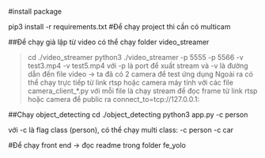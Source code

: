 #install package 

pip3 install -r requirements.txt
#Để chạy project thì cần có multicam

##Để chạy giả lập từ video có thể chạy folder video_streamer
> cd ./video_streamer
> python3 ./video_streamer -p 5555 -p 5566 -v test3.mp4 -v test5.mp4
với -p là port để xuất stream
và -v là đường dẫn đến file video 
-> ta đã có 2 camera để test ứng dụng
 Ngoài ra có thể chạy trực tiếp từ link rtsp hoặc camera máy tính với các file camera_client_*.py
 với mỗi file là chạy stream để đọc frame từ link rtsp hoặc camera để public ra connect_to=tcp://127.0.0.1:<port>
 
 ##Chạy object_detecting
 cd ./object_detecting
 python3 app.py -c person
 
 với -c là flag class (person), có thể chạy multi class: -c person -c car
 
 #Để chạy front end -> đọc readme trong folder fe_yolo

